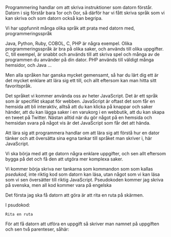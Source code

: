Programmering handlar om att skriva instruktioner som datorn förstår.
Datorn i sig förstår bara 1or och 0or, så därför har vi fått skriva språk som vi kan skriva och som datorn också kan begripa.

Vi har uppfunnit många olika språk att prata med datorn med, programmeringsspråk

Java, Python, Ruby, COBOL, C, PHP är några exempel. Olika programmeringsspråk är bra på olika saker, och används till olika uppgifter. C, till exempel, är snabbt och används till att skriva spel och många av de programmen du använder på din dator. PHP används till väldigt många hemsidor, och Java ...

Men alla språken har ganska mycket gemensamt, så har du lärt dig ett är det mycket enklare att lära sig ett till, och allt eftersom kan man hitta sitt favoritspråk.

Det språket vi kommer använda oss av heter JavaScript. Det är ett språk som är specifikt skapat för webben. JavaScript är oftast det som får en hemsida att bli interaktiv, alltså att du kan klicka på knappar och saker händer, att du kan lägga saker i en varukorg i en webbutik, att du kan skapa en tweet på Twitter. Nästan alltid när du gör något på en hemsida och hemsidan svara på något vis är det JavaScript som får det att hända.

Att lära sig att programmera handlar om att lära sig att förstå hur en dator tänker och att översätta sina egna tankar till språket man skriver i, här JavaScript. 

Vi ska börja med att ge datorn några enklare uppgifter, och sen allt eftersom bygga på det och få den att utgöra mer komplexa saker.

Vi kommer börja skriva ner tankarna som kommandon som som kallas *psedukod*, inte riktig kod som datorn kan läsa, utan något som vi kan läsa som vi sen översätter till riktig JavaScript. Pseudokoden kommer jag skriva på svenska, men all kod kommer vara på engelska

Det första jag ska få datorn att göra är att rita en ruta på skärmen.

I psudokod:

`Rita en ruta`

För att få datorn att utföra en uppgift så skriver man namnet på uppgiften och sen två parenteser, såhär:



